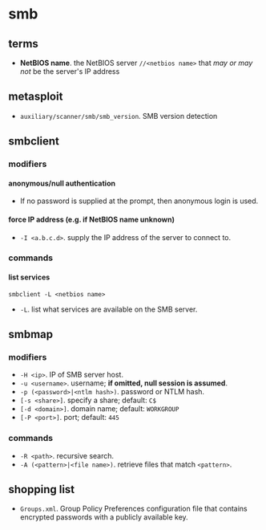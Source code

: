 # smb

## terms

- **NetBIOS name**. the NetBIOS server `//<netbios name>` that _may or may not_ be the server's IP address

## metasploit

- `auxiliary/scanner/smb/smb_version`. SMB version detection

## smbclient

### modifiers

#### anonymous/null authentication
- If no password is supplied at the prompt, then anonymous login is used.

#### force IP address (e.g. if NetBIOS name unknown)
- `-I <a.b.c.d>`. supply the IP address of the server to connect to.

### commands

#### list services

```
smbclient -L <netbios name>
```

- `-L`. list what services are available on the SMB server.

## smbmap

### modifiers

- `-H <ip>`. IP of SMB server host.
- `-u <username>`. username; **if omitted, null session is assumed**.
- `-p (<password>|<ntlm hash>)`. password or NTLM hash.
- `[-s <share>]`. specify a share; default: `C$`
- `[-d <domain>]`. domain name; default: `WORKGROUP`
- `[-P <port>]`. port; default: `445`

### commands
- `-R <path>`. recursive search.
- `-A (<pattern>|<file name>)`. retrieve files that match `<pattern>`.

## shopping list
- `Groups.xml`. Group Policy Preferences configuration file that contains encrypted passwords with a publicly available key.
